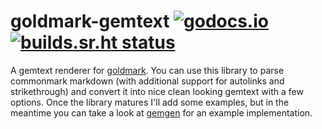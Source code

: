 # goldmark-gemtext [![godocs.io](https://godocs.io/git.sr.ht/~kota/goldmark-gemtext?status.svg)](https://godocs.io/git.sr.ht/~kota/goldmark-gemtext) [![builds.sr.ht status](https://builds.sr.ht/~kota/goldmark-gemtext.svg)](https://builds.sr.ht/~kota/goldmark-gemtext)

A gemtext renderer for [goldmark](https://github.com/yuin/goldmark). You can use
this library to parse commonmark markdown (with additional support for autolinks
and strikethrough) and convert it into nice clean looking gemtext with a few
options. Once the library matures I'll add some examples, but in the meantime
you can take a look at [gemgen](https://git.sr.ht/~kota/gemgen) for an example
implementation.
